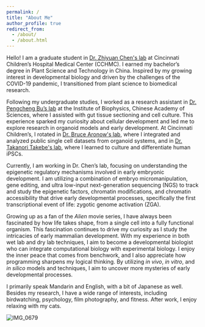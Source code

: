 ```yaml
---
permalink: /
title: "About Me"
author_profile: true
redirect_from: 
  - /about/
  - /about.html
---
```


Hello! I am a graduate student in [Dr. Zhiyuan Chen's lab](https://www.zychenlab.org/) at Cincinnati Children’s Hospital Medical Center (CCHMC). I earned my bachelor’s degree in Plant Science and Technology in China. Inspired by my growing interest in developmental biology and driven by the challenges of the COVID-19 pandemic, I transitioned from plant science to biomedical research.

Following my undergraduate studies, I worked as a research assistant in [Dr. Pengcheng Bu’s lab](http://english.ibp.cas.cn/sourcedb/rck/EN_xsszmA_G/202005/t20200519_341424.html) at the Institute of Biophysics, Chinese Academy of Sciences, where I assisted with gut tissue sectioning and cell culture. This experience sparked my curiosity about cellular development and led me to explore research in organoid models and early development. At Cincinnati Children’s, I rotated in [Dr. Bruce Aronow's lab](https://www.cincinnatichildrens.org/research/divisions/b/bmi/labs/aronow), where I integrated and analyzed public single cell datasets from organoid systems, and in [Dr. Takanori Takebe's lab](https://takebelab.com/people/), where I learned to culture and differentiate human iPSCs.

Currently, I am working in Dr. Chen’s lab, focusing on understanding the epigenetic regulatory mechanisms involved in early embryonic development. I am utilizing a combination of embryo micromanipulation, gene editing, and ultra low-input next-generation sequencing (NGS) to track and study the epigenetic factors, chromatin modifications, and chromatin accessibility that drive early developmental processes, specifically the first transcriptional event of life: zygotic genome activation (ZGA).

Growing up as a fan of the *Alien* movie series, I have always been fascinated by how life takes shape, from a single cell into a fully functional organism. This fascination continues to drive my curiosity as I study the intricacies of early mammalian development. With my experience in both wet lab and dry lab techniques, I aim to become a developmental biologist who can integrate computational biology with experimental biology. I enjoy the inner peace that comes from benchwork, and I also appreciate how programming sharpens my logical thinking. By utilizing *in vivo*, *in vitro*, and *in silico* models and techniques, I aim to uncover more mysteries of early developmental processes.

I primarily speak Mandarin and English, with a bit of Japanese as well. Besides my research, I have a wide range of interests, including birdwatching, psychology, film photography, and fitness. After work, I enjoy relaxing with my cats.

![IMG_0679](https://github.com/user-attachments/assets/701de972-f4ae-481d-9590-e23418844638)
